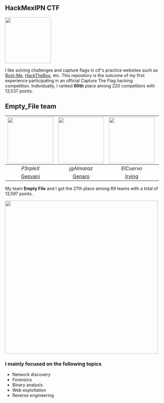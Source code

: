 ## HackMexIPN CTF

<img src ="https://pbs.twimg.com/profile_images/1291783039702503424/m1f8JD3P_400x400.png" height = "150" width="150">

I like solving challenges and capture flags in ctf's practice websites such as [Root-Me](https://www.root-me.org/John-Doe-328177?lang=en#0d402ee3b1622939fa0db0e276afb89a),
[HackTheBox](https://www.hackthebox.eu/home/users/profile/406372), etc. This repository is the outcome of my first experience participating in an official Capture The Flag hacking competition. Individually,
I ranked **60th** place among 220 competitors with 13,537 points. 

## Empty_File team

| <img src="https://res.cloudinary.com/dxbnpu2rx/image/upload/v1602375889/p3rpleX_czar1k.png" height = "150" width="150"/> | <img src="https://res.cloudinary.com/dxbnpu2rx/image/upload/v1602375889/9147417_pwscp4.png" height = "150" width="150"/> | <img src="https://res.cloudinary.com/dxbnpu2rx/image/upload/v1602375889/2389433_fltsvp.png" height = "150" width="150"/> |<img src="https://res.cloudinary.com/dxbnpu2rx/image/upload/v1602375889/3857523_bfvdeu.png" height = "150" width="150"/> |
|:-----------------------------------------------:|:------------------------------------------:|:------------------------------------------:  |:------------------------------------------:  |
| *P3rpleX*  | *jgAlmaraz*   | *ElCuervo*  | *j0r38* |
| [Geovani](https://github.com/Geobm/)    |[Genaro](https://github.com/JG-11)| [Irving](https://github.com/Irving-Estrada) |[Javi](https://github.com/JMorin000) |

My team **Empty File** and I got the 27th place among 69 teams with a total of 13,597 points. 

<img src="https://res.cloudinary.com/dxbnpu2rx/image/upload/v1602368348/WhatsApp_Image_2020-10-10_at_4.52.23_PM_bnyv18.jpg"  height = "500" width="500"/>


### I mainly focused on the following topics
- Network discovery
- Forensics
- Binary analysis
- Web exploitation
- Reverse engineering
